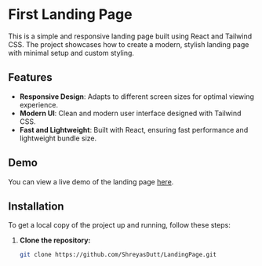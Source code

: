 # First Landing Page

This is a simple and responsive landing page built using React and Tailwind CSS. The project showcases how to create a modern, stylish landing page with minimal setup and custom styling.

## Features

- **Responsive Design**: Adapts to different screen sizes for optimal viewing experience.
- **Modern UI**: Clean and modern user interface designed with Tailwind CSS.
- **Fast and Lightweight**: Built with React, ensuring fast performance and lightweight bundle size.

## Demo

You can view a live demo of the landing page [here](#).

## Installation

To get a local copy of the project up and running, follow these steps:

1. **Clone the repository:**

   ```bash
   git clone https://github.com/ShreyasDutt/LandingPage.git
